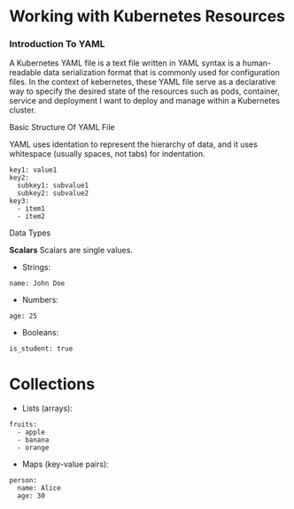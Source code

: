 # Working with Kubernetes Resources

### Introduction To YAML

A Kubernetes YAML file is a text file written in YAML syntax is a human-readable data serialization format that is commonly used for configuration files. In the context of kebernetes, these YAML file serve as a declarative way to specify the desired state of the resources such as pods, container, service and deployment I want to deploy and manage within a Kubernetes cluster.

Basic Structure Of YAML File

YAML uses identation to represent the hierarchy of data, and it uses whitespace (usually spaces, not tabs) for indentation.

```
key1: value1
key2:
  subkey1: subvalue1
  subkey2: subvalue2
key3:
  - item1
  - item2
```

Data Types 

**Scalars** Scalars are single values.

- Strings:

```
name: John Doe
```

- Numbers:

```
age: 25
```

- Booleans:

```
is_student: true
```

# Collections

- Lists (arrays):

```
fruits:
  - apple
  - banana
  - orange
```

- Maps (key-value pairs):

```
person:
  name: Alice
  age: 30
```